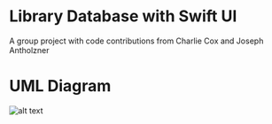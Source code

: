 # Library Database with Swift UI
A group project with code contributions from
Charlie Cox and Joseph Antholzner

# UML Diagram
![alt text](https://github.com/BryanPKS/Library-Database-UI/blob/main/Library%20Class%20Diagram.png)
